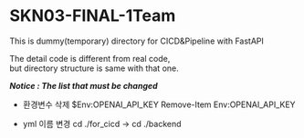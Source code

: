# SKN03-FINAL-1Team
This is dummy(temporary) directory for CICD&Pipeline with FastAPI   

The detail code is different from real code,    
but directory structure is same with that one.   

***Notice : The list that must be changed***

- 환경변수 삭제
$Env:OPENAI_API_KEY
Remove-Item Env:OPENAI_API_KEY   



- yml
이름 변경
cd ./for_cicd  -> cd ./backend